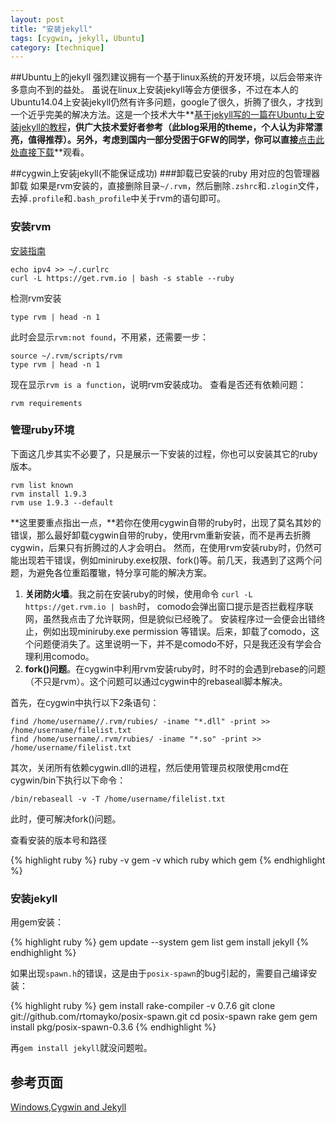 ```yaml
---
layout: post
title: "安装jekyll"
tags: [cygwin, jekyll, Ubuntu]
category: [technique]
---
```

  

##Ubuntu上的jekyll
强烈建议拥有一个基于linux系统的开发环境，以后会带来许多意向不到的益处。
虽说在linux上安装jekyll等会方便很多，不过在本人的Ubuntu14.04上安装jekyll仍然有许多问题，google了很久，折腾了很久，才找到一个近乎完美的解决方法。这是一个技术大牛**[基于jekyll写的一篇在Ubuntu上安装jekyll的教程](http://michaelchelen.net/81fa/install-jekyll-2-ubuntu-14-04/)**，供广大技术爱好者参考（此blog采用的theme，个人认为非常漂亮，值得推荐）。另外，考虑到国内一部分受困于GFW的同学，你可以直接**[点击此处直接下载](/resources/Install-Jekyll-2-on-Ubuntu14.04–michaelchelen.pdf "下载pdf文件")**观看。
  
##cygwin上安装jekyll(不能保证成功)
###卸载已安装的ruby
用对应的包管理器卸载
如果是rvm安装的，直接删除目录`~/.rvm`，然后删除`.zshrc`和`.zlogin`文件，去掉`.profile`和`.bash_profile`中关于rvm的语句即可。

### 安装rvm
[安装指南](https://rvm.io/rvm/install/)

    echo ipv4 >> ~/.curlrc
    curl -L https://get.rvm.io | bash -s stable --ruby

检测rvm安装

    type rvm | head -n 1

此时会显示`rvm:not found`，不用紧，还需要一步：

    source ~/.rvm/scripts/rvm
	type rvm | head -n 1

现在显示`rvm is a function`，说明rvm安装成功。
查看是否还有依赖问题：

    rvm requirements

### 管理ruby环境
下面这几步其实不必要了，只是展示一下安装的过程，你也可以安装其它的ruby版本。
<!-- more -->

    rvm list known
    rvm install 1.9.3
    rvm use 1.9.3 --default

**这里要重点指出一点，**若你在使用cygwin自带的ruby时，出现了莫名其妙的错误，那么最好卸载cygwin自带的ruby，使用rvm重新安装，而不是再去折腾cygwin，后果只有折腾过的人才会明白。
然而，在使用rvm安装ruby时，仍然可能出现若干错误，例如miniruby.exe权限、fork()等。前几天，我遇到了这两个问题，为避免各位重蹈覆辙，特分享可能的解决方案。  
  
1. **关闭防火墙**。我之前在安装ruby的时候，使用命令 `curl -L https://get.rvm.io | bash`时， comodo会弹出窗口提示是否拦截程序联网，虽然我点击了允许联网，但是貌似已经晚了。
安装程序过一会便会出错终止，例如出现miniruby.exe permission 等错误。后来，卸载了comodo，这个问题便消失了。这里说明一下，并不是comodo不好，只是我还没有学会合理利用comodo。  
2. **fork()问题**。在cygwin中利用rvm安装ruby时，时不时的会遇到rebase的问题（不只是rvm）。这个问题可以通过cygwin中的rebaseall脚本解决。  
  
  首先，在cygwin中执行以下2条语句：
    
    find /home/username//.rvm/rubies/ -iname "*.dll" -print >> /home/username/filelist.txt  
    find /home/username/.rvm/rubies/ -iname "*.so" -print >> /home/username/filelist.txt

其次，关闭所有依赖cygwin.dll的进程，然后使用管理员权限使用cmd在cygwin/bin下执行以下命令：
    
    /bin/rebaseall -v -T /home/username/filelist.txt
    
此时，便可解决fork()问题。
  
  查看安装的版本号和路径

{% highlight ruby %}
ruby -v
gem -v
which ruby
which gem
{% endhighlight %}

### 安装jekyll
用gem安装：

{% highlight ruby %}
gem update --system
gem list
gem install jekyll
{% endhighlight %}

如果出现`spawn.h`的错误，这是由于`posix-spawn`的bug引起的，需要自己编译安装：

{% highlight ruby %}
gem install rake-compiler -v 0.7.6
git clone git://github.com/rtomayko/posix-spawn.git
cd posix-spawn
rake gem
gem install pkg/posix-spawn-0.3.6
{% endhighlight %}

再`gem install jekyll`就没问题啦。

## 参考页面
[Windows,Cygwin and Jekyll](http://matt.scharley.me/2012/03/10/windows-cygwin-and-jekyll.html)
